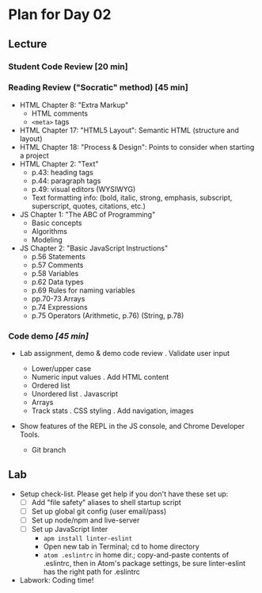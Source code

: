 # Plan for Day 02

## Lecture

### Student Code Review [20 min]

### Reading Review ("Socratic" method) [45 min]
- HTML Chapter 8: "Extra Markup"
  - HTML comments
  - `<meta>` tags
- HTML Chapter 17: "HTML5 Layout": Semantic HTML (structure and layout)
- HTML Chapter 18: "Process & Design": Points to consider when starting a project
- HTML Chapter 2: "Text"
  - p.43: heading tags
  - p.44: paragraph tags
  - p.49: visual editors (WYSIWYG)
  - Text formatting info: (bold, italic, strong, emphasis, subscript, superscript, quotes, citations, etc.)
- JS Chapter 1: "The ABC of Programming"
  - Basic concepts
  - Algorithms
  - Modeling
- JS Chapter 2: "Basic JavaScript Instructions"
  - p.56       Statements
  - p.57       Comments
  - p.58       Variables
  - p.62       Data types
  - p.69       Rules for naming variables
  - pp.70-73 Arrays
  - p.74     Expressions
  - p.75     Operators (Arithmetic, p.76) (String, p.78)

### Code demo *[45 min]*
  - Lab assignment, demo & demo code review
  . Validate user input
    - Lower/upper case
    - Numeric input values
  . Add HTML content
    - Ordered list
    - Unordered list
  . Javascript
    - Arrays
    - Track stats
  . CSS styling
  . Add navigation, images
  
- Show features of the REPL in the JS console, and Chrome Developer Tools.
  - Git branch

## Lab
- Setup check-list. Please get help if you don't have these set up:
  - [ ] Add "file safety" aliases to shell startup script
  - [ ] Set up global git config (user email/pass)
  - [ ] Set up node/npm and live-server
  - [ ] Set up JavaScript linter
    - `apm install linter-eslint`
    - Open new tab in Terminal; cd to home directory
    - `atom .eslintrc` in home dir.; copy-and-paste contents of .eslintrc, then in Atom's package settings, be sure linter-eslint has the right path for .eslintrc

- Labwork: Coding time!
